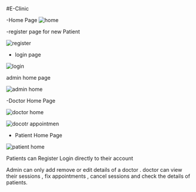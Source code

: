 #E-Clinic

-Home Page
![home](https://user-images.githubusercontent.com/113454708/219779373-5ee6bea0-4450-43c7-a40b-359de06ba7e0.png)


-register page for new Patient

![register](https://user-images.githubusercontent.com/113454708/219781588-9a02540f-ac3e-4275-ba7d-49af2111d265.png)

- login page

![login](https://user-images.githubusercontent.com/113454708/219780020-a8357ecd-91df-4e83-8b59-197279b5746b.png)

admin home page


![admin home](https://user-images.githubusercontent.com/113454708/219780315-e1b3d1a6-70c5-4ec4-abb4-055b2475dd24.png)

-Doctor Home Page

![doctor home](https://user-images.githubusercontent.com/113454708/219780916-1986fcf3-f569-4bdb-b0a3-ad0586b7066f.png)

![docotr appointmen](https://user-images.githubusercontent.com/113454708/219684929-3542442b-8288-4ee9-b0e8-0bf54a69cdea.png)

- Patient Home Page

![patient home](https://user-images.githubusercontent.com/113454708/219780666-2e6c04db-eb9f-4677-9d6a-fa71f42ade46.png)

Patients can Register Login directly to their account 

Admin can only add remove or edit details of a doctor . 
doctor can view their sessions , fix appointments , cancel sessions and check the details of patients.
